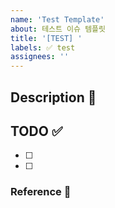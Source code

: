 ```yaml
---
name: 'Test Template'
about: 테스트 이슈 템플릿
title: '[TEST] '
labels: ✅ test
assignees: ''
---
```


## Description 💭

## TODO ✅

- [ ]
- [ ]

### Reference 🔎
